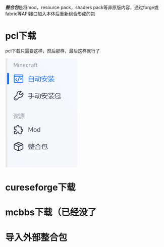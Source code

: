 ***整合包***是将mod，resource pack，shaders pack等非原版内容，通过forge或fabric等API接口加入本体后重新组合形成的包 
# pcl下载
pcl下载只需要这样，然后那样，最后这样就行了 

![](../media/整合包下载.png)
# cureseforge下载

# mcbbs下载（已经没了

# 导入外部整合包
